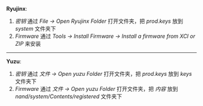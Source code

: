 **Ryujinx**:
1. *密钥* 通过 *File -> Open Ryujinx Folder* 打开文件夹，把 *prod.keys* 放到 *system* 文件夹下
2. *Firmware* 通过 *Tools -> Install Firmware -> Install a firmware from XCI or ZIP* 来安装
---
**Yuzu**:
1. *密钥* 通过 *文件 -> Open yuzu Folder* 打开文件夹，把 *prod.keys* 放到 *keys* 文件夹下
2. *Firmware* 通过 *文件 -> Open yuzu Folder* 打开文件夹，把 *内容* 放到 *nand/system/Contents/registered* 文件夹下
